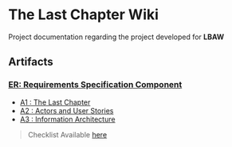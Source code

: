 # **The Last Chapter Wiki**

Project documentation regarding the project developed for **LBAW**

## **Artifacts**

### [ER: Requirements Specification Component](firstDelivery)

* [A1 : The Last Chapter](firstDelivery#a1-online-shop-‘the-last-chapter’)
* [A2 : Actors and User Stories](firstDelivery#a2-actors-and-user-stories)
* [A3 : Information Architecture](firstDelivery#a3-information-architecture)


> Checklist Available [here](https://docs.google.com/spreadsheets/d/1XEtNUQIaNC17TGOuskqaxAFwLuNCY5szVM82XTTu-h4/edit#gid=537406521)